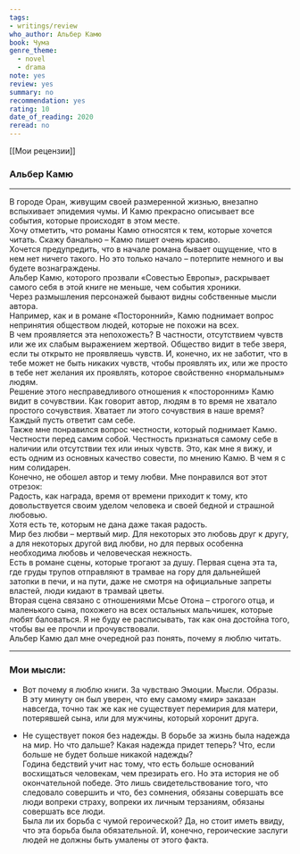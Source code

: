 ```yaml
---
tags: 
- writings/review
who_author: Альбер Камю
book: Чума
genre_theme:
  - novel
  - drama
note: yes
review: yes
summary: no
recommendation: yes
rating: 10
date_of_reading: 2020
reread: no
---
```

[[Мои рецензии]]
### Альбер Камю
---
В городе Оран, живущим своей размеренной жизнью, внезапно вспыхивает эпидемия чумы. И Камю прекрасно описывает все события, которые происходят в этом месте.  
Хочу отметить, что романы Камю относятся к тем, которые хочется читать. Скажу банально – Камю пишет очень красиво.  
Хочется предупредить, что в начале романа бывает ощущение, что в нем нет ничего такого. Но это только начало – потерпите немного и вы будете вознаграждены.  
Альбер Камю, которого прозвали «Совестью Европы», раскрывает самого себя в этой книге не меньше, чем события хроники.  
Через размышления персонажей бывают видны собственные мысли автора.  
Например, как и в романе «Посторонний», Камю поднимает вопрос непринятия обществом людей, которые не похожи на всех.  
В чем проявляется эта непохожесть? В частности, отсутствием чувств или же их слабым выражением жертвой. Общество видит в тебе зверя, если ты открыто не проявляешь чувств. И, конечно, их не заботит, что в тебе может не быть никаких чувств, чтобы проявлять их, или же просто в тебе нет желания их проявлять, которое свойственно «нормальным» людям.  
Решение этого несправедливого отношения к «посторонним» Камю видит в сочувствии. Как говорит автор, людям в то время не хватало простого сочувствия. Хватает ли этого сочувствия в наше время? Каждый пусть ответит сам себе.  
Также мне понравился вопрос честности, который поднимает Камю. Честности перед самим собой. Честность признаться самому себе в наличии или отсутствии тех или иных чувств. Это, как мне я вижу, и есть одним из основных качество совести, по мнению Камю. В чем я с ним солидарен.  
Конечно, не обошел автор и тему любви. Мне понравился вот этот отрезок:  
Радость, как награда, время от времени приходит к тому, кто довольствуется своим уделом человека и своей бедной и страшной любовью.  
Хотя есть те, которым не дана даже такая радость.  
Мир без любви – мертвый мир. Для некоторых это любовь друг к другу, а для некоторых другой вид любви, но для первых особенна необходима любовь и человеческая нежность.  
Есть в романе сцены, которые трогают за душу. Первая сцена эта та, где груды трупов отправляют в трамвае на гору для дальнейшей затопки в печи, и на пути, даже не смотря на официальные запреты властей, люди кидают в трамвай цветы.  
Вторая сцена связано с отношениями Мсье Отона – строгого отца, и маленького сына, похожего на всех остальных мальчишек, которые любят баловаться. Я не буду ее расписывать, так как она достойна того, чтобы вы ее прочли и прочувствовали.  
Альбер Камю дал мне очередной раз понять, почему я люблю читать.  

---
### Мои мысли:
- Вот почему я люблю книги. За чувстваю Эмоции. Мысли. Образы.  
    В эту минуту он был уверен, что ему самому «мир» заказан навсегда, точно так же как не существует перемирия для матери, потерявшей сына, или для мужчины, который хоронит друга.  
    
- Не существует покоя без надежды. В борьбе за жизнь была надежда на мир. Но что дальше? Какая надежда придет теперь? Что, если больше не будет больше никакой надежды?  
    Година бедствий учит нас тому, что есть больше оснований восхищаться человекам, чем презирать его. Но эта история не об окончательной победе. Это лишь свидетельствование того, что следовало совершить и что, без сомнения, обязаны совершать все люди вопреки страху, вопреки их личным терзаниям, обязаны совершать все люди.  
    Была ли их борьба с чумой героической? Да, но стоит иметь ввиду, что эта борьба была обязательной. И, конечно, героические заслуги людей не должны быть умалены от этого факта.